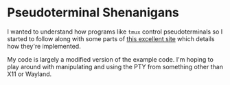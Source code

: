 # Pseudoterminal Shenanigans
I wanted to understand how programs like `tmux` control pseudoterminals so I
started to follow along with some parts of [this excellent
site](https://www.uninformativ.de/blog/postings/2018-02-24/0/POSTING-en.html)
which details how they're implemented.

My code is largely a modified version of the example code. I'm hoping to play
around with manipulating and using the PTY from something other than X11 or
Wayland.
